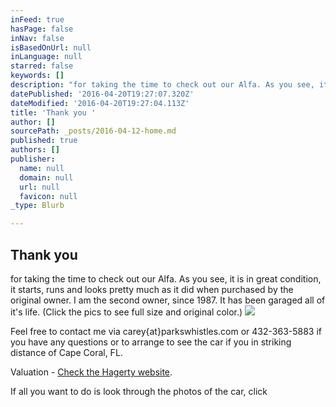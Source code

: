 ```yaml
---
inFeed: true
hasPage: false
inNav: false
isBasedOnUrl: null
inLanguage: null
starred: false
keywords: []
description: "for taking the time to check out our Alfa. As you see, it is in great condition, it starts, runs and looks pretty much as it did when purchased by the original owner. I am the second owner, since 1987. It has been garaged all of it's life. (Click the pics to see full size and original color.) "
datePublished: '2016-04-20T19:27:07.320Z'
dateModified: '2016-04-20T19:27:04.113Z'
title: 'Thank you '
author: []
sourcePath: _posts/2016-04-12-home.md
published: true
authors: []
publisher:
  name: null
  domain: null
  url: null
  favicon: null
_type: Blurb

---
```

## Thank you 

for taking the time to check out our Alfa. As you see, it is in great condition, it starts, runs and looks pretty much as it did when purchased by the original owner. I am the second owner, since 1987\. It has been garaged all of it's life. (Click the pics to see full size and original color.) ![](https://the-grid-user-content.s3-us-west-2.amazonaws.com/06feaa76-6fbe-490a-90ea-59ea45b17b6b.jpg)

Feel free to contact me via carey{at}parkswhistles.com or 432-363-5883 if you have any questions or to arrange to see the car if you in striking distance of Cape Coral, FL. 

Valuation - [Check the Hagerty website][0].

If all you want to do is look through the photos of the car, click 

[0]: https://www.hagerty.com/apps/valuationtools/1981-Alfa_Romeo-Spider-Veloce